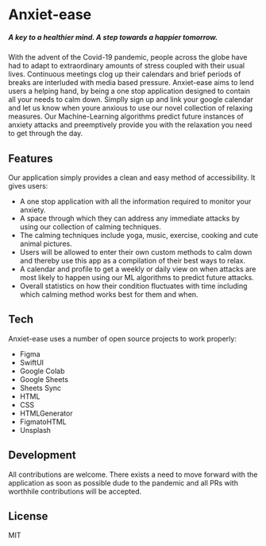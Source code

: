 # Anxiet-ease
##### A key to a healthier mind. A step towards a happier tomorrow.

With the advent of the Covid-19 pandemic, people across the globe have had to adapt to extraordinary amounts of stress coupled with their usual lives. Continuous meetings clog up their calendars and brief periods of breaks are interluded with media based pressure. Anxiet-ease aims to lend users a helping hand, by being a one stop application designed to contain all your needs to calm down. Simplly sign up and link your google calendar and let us know when youre anxious to use our novel collection of relaxing measures. Our Machine-Learning algorithms predict future instances of anxiety attacks and preemptively provide you with the relaxation you need to get through the day.



## Features
Our application simply provides a clean and easy method of accessibility. It gives users:

- A one stop application with all the information required to monitor your anxiety.
- A space through which they can address any immediate attacks by using our collection of calming techniques.
- The calming techniques include yoga, music, exercise, cooking and cute animal pictures.
- Users will be allowed to enter their own custom methods to calm down and thereby use this app as a compilation of their best ways to relax.
- A calendar and profile to get a weekly or daily view on when attacks are most likely to happen using our ML algorithms to predict future attacks.
- Overall statistics on how their condition fluctuates with time including which calming method works best for them and when.



## Tech

Anxiet-ease uses a number of open source projects to work properly:

- Figma
- SwiftUI
- Google Colab
- Google Sheets
- Sheets Sync
- HTML
- CSS
- HTMLGenerator
- FigmatoHTML
- Unsplash


## Development

All contributions are welcome. There exists a need to move forward with the application as soon as possible dude to the pandemic and all PRs with worthhile contributions will be accepted.


## License

MIT
